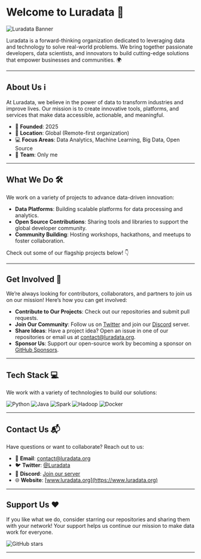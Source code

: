 # Welcome to Luradata 🚀

![Luradata Banner](https://placehold.co/1200x300/1E3A8A/FFFFFF?text=Luradata+-+Empowering+Data+Innovation&font=montserrat)

Luradata is a forward-thinking organization dedicated to leveraging data and technology to solve real-world problems. We bring together passionate developers, data scientists, and innovators to build cutting-edge solutions that empower businesses and communities. 🌍

---

## About Us ℹ️

At Luradata, we believe in the power of data to transform industries and improve lives. Our mission is to create innovative tools, platforms, and services that make data accessible, actionable, and meaningful.

- 🌟 **Founded**: 2025  
- 📍 **Location**: Global (Remote-first organization)  
- 💻 **Focus Areas**: Data Analytics, Machine Learning, Big Data, Open Source  
- 👥 **Team**: Only me  

---

## What We Do 🛠️

We work on a variety of projects to advance data-driven innovation:

- **Data Platforms**: Building scalable platforms for data processing and analytics.  
- **Open Source Contributions**: Sharing tools and libraries to support the global developer community.  
- **Community Building**: Hosting workshops, hackathons, and meetups to foster collaboration.  

Check out some of our flagship projects below! 👇

---

## Get Involved 🤝

We’re always looking for contributors, collaborators, and partners to join us on our mission! Here’s how you can get involved:

- **Contribute to Our Projects**: Check out our repositories and submit pull requests.  
- **Join Our Community**: Follow us on [Twitter](https://twitter.com) and join our [Discord](https://discord.com) server.  
- **Share Ideas**: Have a project idea? Open an issue in one of our repositories or email us at <contact@luradata.org>.  
- **Sponsor Us**: Support our open-source work by becoming a sponsor on [GitHub Sponsors](https://github.com/sponsors/Luradata).  

---

## Tech Stack 💻

We work with a variety of technologies to build our solutions:

![Python](https://img.shields.io/badge/-Python-3776AB?style=flat&logo=python&logoColor=white)
![Java](https://img.shields.io/badge/-Java-007396?style=flat&logo=java&logoColor=white)
![Spark](https://img.shields.io/badge/-Apache%20Spark-E25A1C?style=flat&logo=apachespark&logoColor=white)
![Hadoop](https://img.shields.io/badge/-Hadoop-66CCFF?style=flat&logo=apachehadoop&logoColor=black)
![Docker](https://img.shields.io/badge/-Docker-2496ED?style=flat&logo=docker&logoColor=white)

---

## Contact Us 📬

Have questions or want to collaborate? Reach out to us:

- 📧 **Email**: [contact@luradata.org](mailto:contact@luradata.org)  
- 🐦 **Twitter**: [@Luradata](https://twitter.com)  
- 💬 **Discord**: [Join our server](https://discord.com)  
- 🌐 **Website**: [www.luradata.org](https://www.luradata.org)  

---

## Support Us ❤️

If you like what we do, consider starring our repositories and sharing them with your network! Your support helps us continue our mission to make data work for everyone.

![GitHub stars](https://img.shields.io/github/stars/Luradata?style=social)

---
